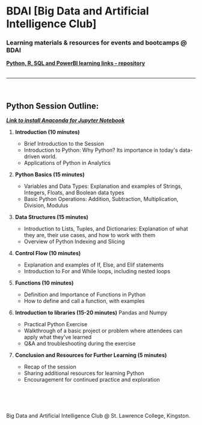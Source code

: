 # BDAI [Big Data and Artificial Intelligence Club]


### Learning materials & resources for events and bootcamps @ BDAI



**[Python, R, SQL and PowerBI learning links - repository](https://github.com/BronzeKnuckles/Python-R-SQL-PowerBI-Learning-Materials)**
<br>
<br>

---
<br>

## Python Session Outline:

***[Link to install Anaconda for Jupyter Notebook](https://www.anaconda.com/download)***

1. **Introduction (10 minutes)**
   - Brief Introduction to the Session
   - Introduction to Python: Why Python? Its importance in today's data-driven world.
   - Applications of Python in Analytics

2. **Python Basics (15 minutes)**
   - Variables and Data Types: Explanation and examples of Strings, Integers, Floats, and Boolean data types
   - Basic Python Operations: Addition, Subtraction, Multiplication, Division, Modulus
   
3. **Data Structures (15 minutes)**
   - Introduction to Lists, Tuples, and Dictionaries: Explanation of what they are, their use cases, and how to work with them
   - Overview of Python Indexing and Slicing 

4. **Control Flow (10 minutes)**
   - Explanation and examples of If, Else, and Elif statements
   - Introduction to For and While loops, including nested loops

5. **Functions (10 minutes)**
   - Definition and Importance of Functions in Python
   - How to define and call a function, with examples

6. **Introduction to libraries (15-20 minutes)** Pandas and Numpy 
   - Practical Python Exercise 
   - Walkthrough of a basic project or problem where attendees can apply what they've learned
   - Q&A and troubleshooting during the exercise

7. **Conclusion and Resources for Further Learning (5 minutes)**
   - Recap of the session
   - Sharing additional resources for learning Python
   - Encouragement for continued practice and exploration
   






<br>
<br>
<br>





Big Data and Artificial Intelligence Club @ St. Lawrence College, Kingston.


